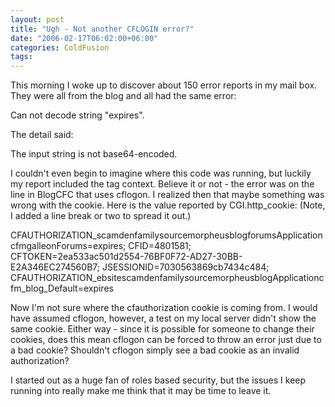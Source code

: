 ```yaml
---
layout: post
title: "Ugh - Not another CFLOGIN error?"
date: "2006-02-17T06:02:00+06:00"
categories: ColdFusion 
tags: 
---
```


This morning I woke up to discover about 150 error reports in my mail box. They were all from the blog and all had the same error:

Can not decode string "expires".

The detail said:

The input string is not base64-encoded.

I couldn't even begin to imagine where this code was running, but luckily my report included the tag context. Believe it or not - the error was on the line in BlogCFC that uses cflogon. I realized then that maybe something was wrong with the cookie. Here is the value reported by CGI.http_cookie: (Note, I added a line break or two to spread it out.)

CFAUTHORIZATION_scamdenfamilysourcemorpheusblogforumsApplicationcfmgalleonForums=expires;
CFID=4801581;
CFTOKEN=2ea533ac501d2554-76BF0F72-AD27-30BB-E2A346EC274560B7;
JSESSIONID=7030563869cb7434c484;
CFAUTHORIZATION_ebsitescamdenfamilysourcemorpheusblogApplicationcfm_blog_Default=expires

Now I'm not sure where the cfauthorization cookie is coming from. I would have assumed cflogon, however, a test on my local server didn't show the same cookie. Either way - since it is possible for someone to change their cookies, does this mean cflogon can be forced to throw an error just due to a bad cookie? Shouldn't cflogon simply see a bad cookie as an invalid authorization? 

I started out as a huge fan of roles based security, but the issues I keep running into really make me think that it may be time to leave it.